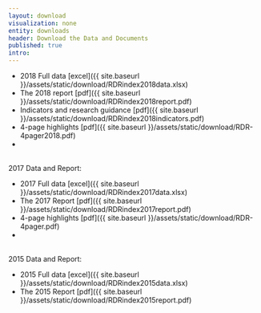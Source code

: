 ```yaml
---
layout: download
visualization: none
entity: downloads
header: Download the Data and Documents
published: true
intro:
---
```


 - 2018 Full data [excel]({{ site.baseurl }}/assets/static/download/RDRindex2018data.xlsx)
 - The 2018 report [pdf]({{ site.baseurl }}/assets/static/download/RDRindex2018report.pdf)
 - Indicators and research guidance [pdf]({{ site.baseurl }}/assets/static/download/RDRindex2018indicators.pdf)
 - 4-page highlights [pdf]({{ site.baseurl }}/assets/static/download/RDR-4pager2018.pdf)
 - 
<br />
2017 Data and Report:

 - 2017 Full data [excel]({{ site.baseurl }}/assets/static/download/RDRindex2017data.xlsx)
 - The 2017 Report [pdf]({{ site.baseurl }}/assets/static/download/RDRindex2017report.pdf)
 - 4-page highlights [pdf]({{ site.baseurl }}/assets/static/download/RDR-4pager.pdf)
 - 
<br />
 2015 Data and Report:

  - 2015 Full data [excel]({{ site.baseurl }}/assets/static/download/RDRindex2015data.xlsx)
  - The 2015 Report [pdf]({{ site.baseurl }}/assets/static/download/RDRindex2015report.pdf)
